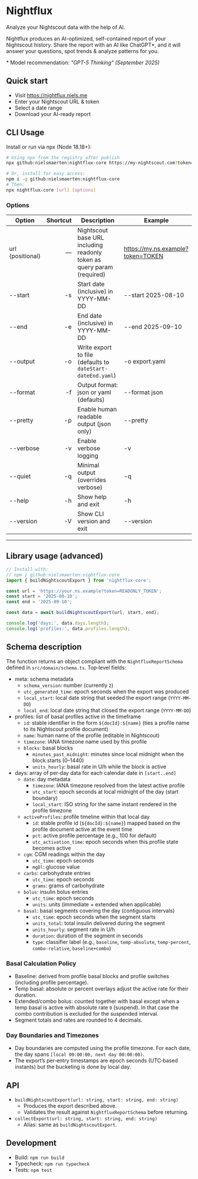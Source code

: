 # Nightflux

Analyze your Nightscout data with the help of AI.

Nightflux produces an AI-optimized, self-contained report of your Nightscout history. 
Share the report with an AI like ChatGPT*, and it will answer your questions, spot trends & analyze patterns for you.

\* Model recommendation: _"GPT-5 Thinking"_  _(September 2025)_

## Quick start

- Visit https://nightflux.niels.me
- Enter your Nightscout URL & token
- Select a date range
- Download your AI-ready report

## CLI Usage

Install or run via npx (Node 18.18+):

```bash
# Using npx from the registry after publish
npx github:nielsmaerten:nightflux-core https://my-nightscout.com?token=abc123 [options]

# Or, install for easy access:
npm i -g github:nielsmaerten:nightflux-core
# Then:
npx nightflux-core [url] [options]
```

### Options

| Option | Shortcut | Description | Example |
| --- | ---: | --- | --- |
| url (positional) | — | Nightscout base URL including readonly token as query param (required) | https://my.ns.example?token=TOKEN |
| --start <date> | -s | Start date (inclusive) in YYYY-MM-DD | --start 2025-08-10 |
| --end <date> | -e | End date (inclusive) in YYYY-MM-DD | --end 2025-09-10 |
| --output <file> | -o | Write export to file (defaults to `dateStart-dateEnd.yaml`) | -o export.yaml |
| --format <type> | -f | Output format: json or yaml (defaults) | --format json |
| --pretty | -p | Enable human readable output (json only) | --pretty |
| --verbose | -v | Enable verbose logging | -v |
| --quiet | -q | Minimal output (overrides verbose) | -q |
| --help | -h | Show help and exit | -h |
| --version | -V | Show CLI version and exit | --version |


---

## Library usage (advanced)

```ts
// Install with: 
// npm i github:nielsmaerten:nightflux-core
import { buildNightscoutExport } from 'nightflux-core';

const url = 'https://your.ns.example?token=READONLY_TOKEN';
const start = '2025-08-10';
const end = '2025-09-10';

const data = await buildNightscoutExport(url, start, end);

console.log('days:', data.days.length);
console.log('profiles:', data.profiles.length);
```

## Schema description

The function returns an object compliant with the `NightfluxReportSchema` defined in `src/domain/schema.ts`. Top‑level fields:

- meta: schema metadata
  - `schema_version`: number (currently `2`)
  - `utc_generated_time`: epoch seconds when the export was produced
  - `local_start`: local date string that seeded the export range (`YYYY-MM-DD`)
  - `local_end`: local date string that closed the export range (`YYYY-MM-DD`)
- profiles: list of basal profiles active in the timeframe
  - `id`: stable identifier in the form `${docId}:${name}` (ties a profile name to its Nightscout profile document)
  - `name`: human name of the profile (editable in Nightscout)
  - `timezone`: IANA timezone name used by this profile
  - `blocks`: basal blocks
    - `minutes_past_midnight`: minutes since local midnight when the block starts (0–1440)
    - `units_hourly`: basal rate in U/h while the block is active
- days: array of per‑day data for each calendar date in `[start..end]`
  - `date`: day metadata
    - `timezone`: IANA timezone resolved from the latest active profile
    - `utc_start`: epoch seconds at local midnight of the day (start boundary)
    - `local_start`: ISO string for the same instant rendered in the profile timezone
  - `activeProfiles`: profile timeline within that local day
    - `id`: stable profile id (`${docId}:${name}`) mapped based on the profile document active at the event time
    - `pct`: active profile percentage (e.g., 100 for default)
    - `utc_activation_time`: epoch seconds when this profile state becomes active
  - `cgm`: CGM readings within the day
    - `utc_time`: epoch seconds
    - `mgDl`: glucose value
  - `carbs`: carbohydrate entries
    - `utc_time`: epoch seconds
    - `grams`: grams of carbohydrate
  - `bolus`: insulin bolus entries
    - `utc_time`: epoch seconds
    - `units`: units (immediate + extended when applicable)
  - `basal`: basal segments covering the day (contiguous intervals)
    - `utc_time`: epoch seconds when the segment starts
    - `units_total`: total insulin delivered during the segment
    - `units_hourly`: segment rate in U/h
    - `duration`: duration of the segment in seconds
    - `type`: classifier label (e.g., `baseline`, `temp-absolute`, `temp-percent`, `combo-relative`, `baseline+combo`)

### Basal Calculation Policy

- Baseline: derived from profile basal blocks and profile switches (including profile percentage).
- Temp basal: absolute or percent overlays adjust the active rate for their duration.
- Extended/combo bolus: counted together with basal except when a temp basal is active with absolute rate `0` (suspend). In that case the combo contribution is excluded for the suspended interval.
- Segment totals and rates are rounded to 4 decimals.

### Day Boundaries and Timezones

- Day boundaries are computed using the profile timezone. For each date, the day spans `[local 00:00:00, next day 00:00:00)`.
- The export’s per‑entry timestamps are epoch seconds (UTC‑based instants) but the bucketing is done by local day.

## API

- `buildNightscoutExport(url: string, start: string, end: string)`
  - Produces the export described above.
  - Validates the result against `NightfluxReportSchema` before returning.
- `collectExport(url: string, start: string, end: string)`
  - Alias: same as `buildNightscoutExport`.

## Development

- Build: `npm run build`
- Typecheck: `npm run typecheck`
- Tests: `npm test`
